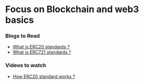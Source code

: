# Focus on Blockchain and web3 basics

### Blogs to Read

- [ What is ERC20 standards ? ](https://ethereum.org/en/developers/docs/standards/tokens/erc-20/)
- [ What is ERC721 standards ? ](https://ethereum.org/en/developers/docs/standards/tokens/erc-721/)

### Videos to watch

- [ How ERC20 standard works ? ](https://youtu.be/cqZhNzZoMh8)
